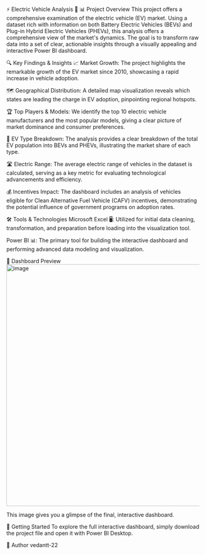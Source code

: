 ⚡ Electric Vehicle Analysis 🚗
📊 Project Overview
This project offers a comprehensive examination of the electric vehicle (EV) market. Using a dataset rich with information on both Battery Electric Vehicles (BEVs) and Plug-in Hybrid Electric Vehicles (PHEVs), this analysis offers a comprehensive view of the market's dynamics. The goal is to transform raw data into a set of clear, actionable insights through a visually appealing and interactive Power BI dashboard.

🔍 Key Findings & Insights
📈 Market Growth: The project highlights the remarkable growth of the EV market since 2010, showcasing a rapid increase in vehicle adoption.

🗺️ Geographical Distribution: A detailed map visualization reveals which states are leading the charge in EV adoption, pinpointing regional hotspots.

🏆 Top Players & Models: We identify the top 10 electric vehicle manufacturers and the most popular models, giving a clear picture of market dominance and consumer preferences.

🔋 EV Type Breakdown: The analysis provides a clear breakdown of the total EV population into BEVs and PHEVs, illustrating the market share of each type.

🛣️ Electric Range: The average electric range of vehicles in the dataset is calculated, serving as a key metric for evaluating technological advancements and efficiency.

💰 Incentives Impact: The dashboard includes an analysis of vehicles eligible for Clean Alternative Fuel Vehicle (CAFV) incentives, demonstrating the potential influence of government programs on adoption rates.

🛠️ Tools & Technologies
Microsoft Excel 🖥️: Utilized for initial data cleaning, transformation, and preparation before loading into the visualization tool.

Power BI 📊: The primary tool for building the interactive dashboard and performing advanced data modeling and visualization.

📸 Dashboard Preview
<img width="1119" height="631" alt="image" src="https://github.com/user-attachments/assets/3b6b079f-cf2c-42cd-8f8f-355bf15d044b" />

This image gives you a glimpse of the final, interactive dashboard.

🚀 Getting Started
To explore the full interactive dashboard, simply download the project file and open it with Power BI Desktop.

👤 Author
vedantt-22
